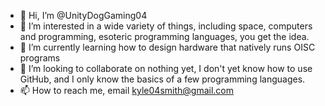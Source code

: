 - 👋 Hi, I’m @UnityDogGaming04
- 👀 I’m interested in a wide variety of things, including space, computers and programming, esoteric programming languages, you get the idea.
- 🌱 I’m currently learning how to design hardware that natively runs OISC programs
- 💞️ I’m looking to collaborate on nothing yet, I don't yet know how to use GitHub, and I only know the basics of a few programming languages.
- 📫 How to reach me, email kyle04smith@gmail.com

<!---
UnityDogGaming04/UnityDogGaming04 is a ✨ special ✨ repository because its `README.md` (this file) appears on your GitHub profile.
You can click the Preview link to take a look at your changes.
--->
